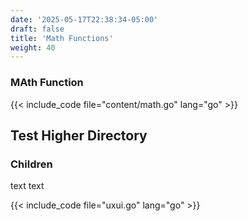 ```yaml
---
date: '2025-05-17T22:38:34-05:00'
draft: false
title: 'Math Functions'
weight: 40
---
```


### MAth Function
{{< include_code file="content/math.go" lang="go" >}}


## Test Higher Directory
### Children

text text

{{< include_code file="uxui.go" lang="go" >}}